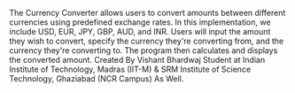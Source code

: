 The Currency Converter allows users to convert amounts between different currencies using predefined exchange rates. In this implementation, we include USD, EUR, JPY, GBP, AUD, and INR. Users will input the amount they wish to convert, specify the currency they're converting from, and the currency they're converting to. The program then calculates and displays the converted amount.
Created By Vishant Bhardwaj Student at Indian Institute of Technology, Madras (IIT-M) & SRM Institute of Science Technology, Ghaziabad (NCR Campus) As Well.
